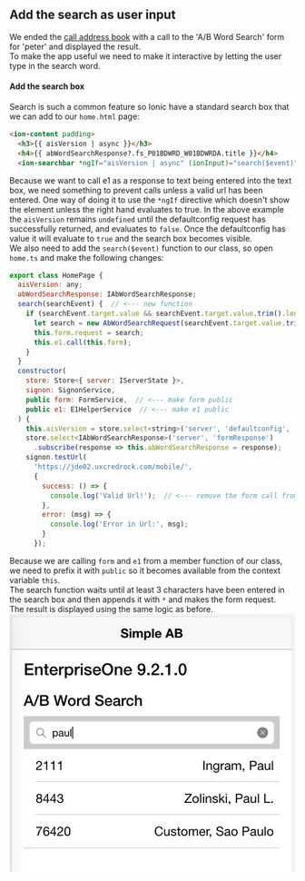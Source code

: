 ## Add the search as user input
We ended the [call address book](call-addressbok.md) with a call to the 'A/B Word Search' form for 'peter' and displayed the result.  
To make the app useful we need to make it interactive by letting the user type in the search word.

#### Add the search box
Search is such a common feature so Ionic have a standard search box that we can add to our `home.html` page:

```html
<ion-content padding>
  <h3>{{ aisVersion | async }}</h3>
  <h4>{{ abWordSearchResponse?.fs_P01BDWRD_W01BDWRDA.title }}</h4>
  <ion-searchbar *ngIf="aisVersion | async" (ionInput)="search($event)" placeholder="A/B Word Search"></ion-searchbar>
```

Because we want to call e1 as a response to text being entered into the text box, we need something to prevent calls unless a valid url has been entered.  One way of doing it to use the `*ngIf` directive which doesn't show the element unless the right hand evaluates to true.  In the above example the `aisVersion` remains `undefined` until the defaultconfig request has successfully returned, and evaluates to `false`. Once the defaultconfig has value it will evaluate to `true` and the search box becomes visible.  
We also need to add the `search($event)` function to our class, so open `home.ts` and make the following changes:

```javascript
export class HomePage {
  aisVersion: any;
  abWordSearchResponse: IAbWordSearchResponse;
  search(searchEvent) {  // <--- new function
    if (searchEvent.target.value && searchEvent.target.value.trim().length > 2) {
      let search = new AbWordSearchRequest(searchEvent.target.value.trim() + '*');
      this.form.request = search;
      this.e1.call(this.form);
    }
  }
  constructor(
    store: Store<{ server: IServerState }>,
    signon: SignonService,
    public form: FormService,  // <--- make form public
    public e1: E1HelperService  // <--- make e1 public
  ) {
    this.aisVersion = store.select<string>('server', 'defaultconfig', 'aisVersion');
    store.select<IAbWordSearchResponse>('server', 'formResponse')
      .subscribe(response => this.abWordSearchResponse = response);
    signon.testUrl(
      'https://jde02.uxcredrock.com/mobile/',
      {
        success: () => {
          console.log('Valid Url!');  // <--- remove the form call from here
        },
        error: (msg) => {
          console.log('Error in Url:', msg);
        }
      });
```

Because we are calling `form` and `e1` from a member function of our class, we need to prefix it with `public` so it becomes available from the context variable `this`.  
The search function waits until at least 3 characters have been entered in the search box and then appends it with `*` and makes the form request.  
The result is displayed using the same logic as before.  
![Search for Paul](search-for-paul.png)


